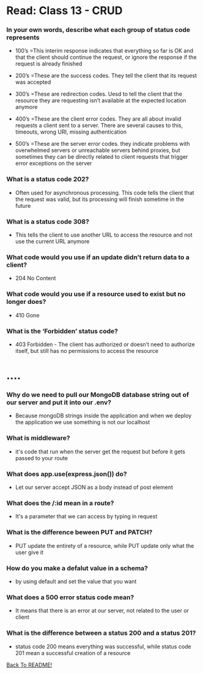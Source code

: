 # Read: Class 13 - CRUD

### In your own words, describe what each group of status code represents

* 100’s =This interim response indicates that everything so far is OK and that the client should continue the request, or ignore the response if the request is already finished

* 200’s =These are the success codes. They tell the client that its request was accepted

* 300’s =These are redirection codes. Uesd to tell the client that the resource they are requesting isn’t available at the expected location anymore

* 400’s =These are the client error codes. They are all about invalid requests a client sent to a server. There are several causes to this, timeouts, wrong URI, missing authentication

* 500’s =These are the server error codes. they indicate problems with overwhelmed servers or unreachable servers behind proxies, but sometimes they can be directly related to client requests that trigger error exceptions on the server

### What is a status code 202?

* Often used for asynchronous processing. This code tells the client that the request was valid, but its processing will finish sometime in the future

### What is a status code 308?

* This tells the client to use another URL to access the resource and not use the current URL anymore

### What code would you use if an update didn’t return data to a client?

* 204 No Content

### What code would you use if a resource used to exist but no longer does?

* 410 Gone

### What is the ‘Forbidden’ status code?

* 403 Forbidden - The client has authorized or doesn’t need to authorize itself, but still has no permissions to access the resource

# ....

### Why do we need to pull our MongoDB database string out of our server and put it into our .env?

* Because mongoDB strings inside the application and when we deploy the application we use something is not our localhost

### What is middleware?

* it's code that run when the server get the request but before it gets passed to your route

### What does app.use(express.json()) do?

* Let our server accept JSON as a body instead of post element

### What does the /:id mean in a route?

* It's a parameter that we can access by typing in request

### What is the difference beween PUT and PATCH?

* PUT update the entirety of a resource, while PUT update only what the user give it

### How do you make a defalut value in a schema?

* by using default and set the value that you want

### What does a 500 error status code mean?

* It means that there is an error at our server, not related to the user or client

### What is the difference between a status 200 and a status 201?

* status code 200 means everything was successful, while status code 201 mean a successful creation of a resource

[Back To README!](https://yousefabujalboush.github.io/reading-notes/)
